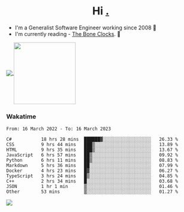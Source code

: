 <h1 align="center">Hi <a href="https://www.hackerrank.com/erasmosaraujo">.</a></h1>
 
- I'm a Generalist Software Engineer working  since 2008 🚀
- I'm currently reading - <a href="https://www.amazon.ca/Bone-Clocks-David-Mitchell/dp/0340921625">The Bone Clocks</a>. 📘
  
<p align="left">
  <a href="https://github.com/erasmosoares/github-readme-stats">
    <img
      align="center"
      src="https://github-readme-stats.vercel.app/api/top-langs/?username=erasmosoares&theme=radical&layout=compact"
    />
  </a>
  <a href="https://github.com/erasmosoares/github-readme-stats">
    <img
      align="center"
      height="165"
      src="https://github-readme-stats.vercel.app/api?username=erasmosoares&theme=radical&count_private=true&show_icons=true&custom_title=Github%20Status&hide=issues"
    />
  </a>
</p>

<!--
 ### Repo 
 
<p align="left">
 <a href="https://github.com/erasmosoares/github-readme-stats">
    <img
      align="center"
      height="165"
      src="https://github-readme-stats.vercel.app/api/pin?username=erasmosoares&repo=sample-node&title_color=fff&icon_color=f9f9f9&text_color=9f9f9f&bg_color=151515"
    />
  </a>
  <a href="https://github.com/erasmosoares/github-readme-stats">
    <img
      align="center"
      height="165"
      src="https://github-readme-stats.vercel.app/api/pin?username=erasmosoares&repo=sample-node&title_color=fff&icon_color=f9f9f9&text_color=9f9f9f&bg_color=151515"
    />
  </a>
</p>
-->

 ### Wakatime 

<!--START_SECTION:waka-->

```text
From: 16 March 2022 - To: 16 March 2023

C#           18 hrs 28 mins  ██████▓░░░░░░░░░░░░░░░░░░   26.33 %
CSS          9 hrs 44 mins   ███▒░░░░░░░░░░░░░░░░░░░░░   13.89 %
HTML         9 hrs 35 mins   ███▒░░░░░░░░░░░░░░░░░░░░░   13.67 %
JavaScript   6 hrs 57 mins   ██▒░░░░░░░░░░░░░░░░░░░░░░   09.92 %
Python       6 hrs 11 mins   ██▒░░░░░░░░░░░░░░░░░░░░░░   08.83 %
Markdown     5 hrs 36 mins   ██░░░░░░░░░░░░░░░░░░░░░░░   07.99 %
Docker       4 hrs 23 mins   █▓░░░░░░░░░░░░░░░░░░░░░░░   06.27 %
TypeScript   3 hrs 24 mins   █▒░░░░░░░░░░░░░░░░░░░░░░░   04.85 %
C++          2 hrs 34 mins   █░░░░░░░░░░░░░░░░░░░░░░░░   03.68 %
JSON         1 hr 1 min      ▒░░░░░░░░░░░░░░░░░░░░░░░░   01.46 %
Other        53 mins         ▒░░░░░░░░░░░░░░░░░░░░░░░░   01.27 %
```

<!--END_SECTION:waka-->

![](https://komarev.com/ghpvc/?username=erasmosoares&color=brightgreen)
